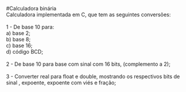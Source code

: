 #Calculadora binária
<br>
Calculadora implementada em C, que tem as seguintes conversões:<br><br>
1 - De base 10 para:<br>
a) base 2;<br>
b) base 8;<br>
c) base 16;<br>
d) código BCD;<br><br>
2 - De base 10  para base com sinal com 16 bits, (complemento a 2);<br><br>
3 - Converter real para float e double, mostrando os respectivos bits de sinal , expoente, expoente com viés e fração;
